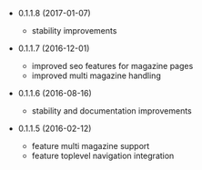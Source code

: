 * 0.1.1.8 (2017-01-07)
  * stability improvements
  
* 0.1.1.7 (2016-12-01)
  * improved seo features for magazine pages
  * improved multi magazine handling

* 0.1.1.6 (2016-08-16)
  * stability and documentation improvements
  
* 0.1.1.5 (2016-02-12)

  * feature multi magazine support
  * feature toplevel navigation integration
